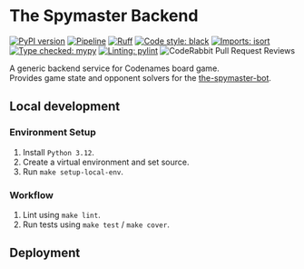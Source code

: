 # The Spymaster Backend

[![PyPI version](https://badge.fury.io/py/the-spymaster-api.svg)](https://badge.fury.io/py/the-spymaster-api)
[![Pipeline](https://github.com/asaf-kali/the-spymaster-backend/actions/workflows/pipeline.yml/badge.svg)](https://github.com/asaf-kali/the-spymaster-backend/actions/workflows/pipeline.yml)
[![Ruff](https://img.shields.io/endpoint?url=https://raw.githubusercontent.com/astral-sh/ruff/main/assets/badge/v2.json)](https://github.com/astral-sh/ruff)
[![Code style: black](https://img.shields.io/badge/code%20style-black-111111.svg)](https://github.com/psf/black)
[![Imports: isort](https://img.shields.io/badge/imports-isort-%231674b1)](https://pycqa.github.io/isort/)
[![Type checked: mypy](https://img.shields.io/badge/type%20check-mypy-22aa11)](http://mypy-lang.org/)
[![Linting: pylint](https://img.shields.io/badge/linting-pylint-22aa11)](https://github.com/pylint-dev/pylint)
![CodeRabbit Pull Request Reviews](https://img.shields.io/coderabbit/prs/github/asaf-kali/the-spymaster-backend)

A generic backend service for Codenames board game. \
Provides game state and opponent solvers for the [the-spymaster-bot](https://github.com/asaf-kali/the-spymaster-bot).

## Local development

### Environment Setup

1. Install `Python 3.12`.
2. Create a virtual environment and set source.
3. Run `make setup-local-env`.

### Workflow

1. Lint using `make lint`.
2. Run tests using `make test` / `make cover`.

## Deployment

